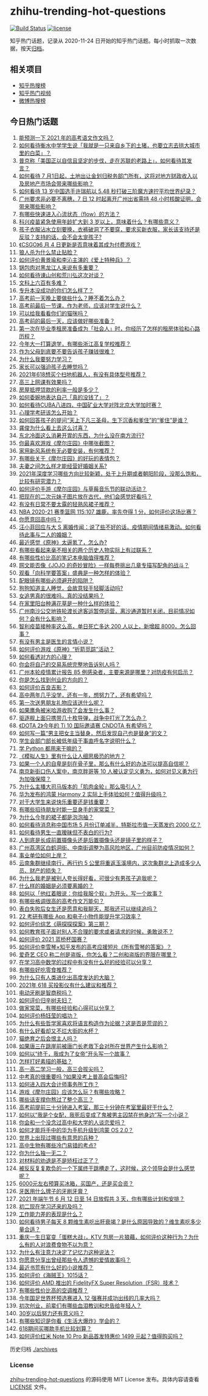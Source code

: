 # zhihu-trending-hot-questions

[![Build Status](https://github.com/justjavac/zhihu-trending-hot-questions/workflows/ci/badge.svg?branch=master)](https://github.com/justjavac/zhihu-trending-hot-questions/actions)
[![license](https://img.shields.io/github/license/justjavac/zhihu-trending-hot-questions)](https://github.com/justjavac/zhihu-trending-hot-questions/blob/master/LICENSE)

知乎热门话题，记录从 2020-11-24 日开始的知乎热门话题。每小时抓取一次数据，按天[归档](./archives)。

## 相关项目

- [知乎热搜榜](https://github.com/justjavac/zhihu-trending-top-search)
- [知乎热门视频](https://github.com/justjavac/zhihu-trending-hot-video)
- [微博热搜榜](https://github.com/justjavac/weibo-trending-hot-search)

## 今日热门话题

<!-- BEGIN -->
<!-- 最后更新时间 Sun Jun 06 2021 17:29:27 GMT+0800 (China Standard Time) -->

1. [能预测一下 2021 年的高考语文作文吗？](https://www.zhihu.com/question/451864903)
2. [如何看待衡水中学学生说「我就是一只来自乡下的土猪，也要立志去拱大城市里的白菜」？](https://www.zhihu.com/question/462345321)
3. [普京称「美国正以自信且坚定的步伐，走在苏联的老路上」，如何看待其发言？](https://www.zhihu.com/question/463282858)
4. [如何看待 7
   月1日起，土地出让金划归税务部门所有，这将对地方财政收入以及房地产市场会带来哪些影响？](https://www.zhihu.com/question/463323805)
5. [如何看待 13 岁中国选手许瑞航以 5.48
   秒打破三阶魔方速拧平均世界纪录？](https://www.zhihu.com/question/463234557)
6. [广州要求非必要不离穗，7 日 12 时起离开广州出省需持 48
   小时核酸证明，会带来哪些影响？](https://www.zhihu.com/question/463430613)
7. [有哪些快速进入心流状态（flow）的方法？](https://www.zhihu.com/question/20992764)
8. [科兴疫苗紧急使用年龄扩大到 3 岁以上，意味着什么？有哪些意义？](https://www.zhihu.com/question/463239638)
9. [孩子衣服沾水立刻要换，衣裤破洞了不要穿，要求买新衣服，家长该支持还是反驳？支持的话，会不会太宠孩子?](https://www.zhihu.com/question/459542600)
10. [《CSGO》6 月 4 日更新是否意味着其成为付费游戏？](https://www.zhihu.com/question/463103636)
11. [狼人杀为什么禁止贴脸？](https://www.zhihu.com/question/462970840)
12. [如何评价黄景瑜和李沁主演的《爱上特种兵》？](https://www.zhihu.com/question/462601125)
13. [锅包肉对黑龙江人来说有多重要？](https://www.zhihu.com/question/462784342)
14. [如何看待谏山创和荒川弘这次对谈？](https://www.zhihu.com/question/463257259)
15. [文科上六百有多难？](https://www.zhihu.com/question/350905229)
16. [专升本没成功的你们怎么样了？](https://www.zhihu.com/question/460210637)
17. [高考前一天晚上要做些什么？睡不着怎么办？](https://www.zhihu.com/question/458722775)
18. [高考前最后一节课，作为老师，应该对学生说什么？](https://www.zhihu.com/question/462695709)
19. [可以给我看看你们的猫咪吗？](https://www.zhihu.com/question/462824843)
20. [高考前的最后一天，应该做好哪些准备？](https://www.zhihu.com/question/463408596)
21. [第一次在毕业季租房准备成为「社会人」时，你经历了怎样的租房体验和心路历程？](https://www.zhihu.com/question/461693068)
22. [今年大一打算退学，有哪些浙江高复学校推荐？](https://www.zhihu.com/question/58522765)
23. [作为父母到底要不要告诉孩子赚钱很难？](https://www.zhihu.com/question/461239979)
24. [为什么我要努力学习？](https://www.zhihu.com/question/462192669)
25. [家长可以强迫孩子去睡觉吗？](https://www.zhihu.com/question/463206973)
26. [2021年618想买个扫地机器人，有没有具体型号推荐？](https://www.zhihu.com/question/397698378)
27. [高三上网课有效果吗？](https://www.zhihu.com/question/309967841)
28. [房屋抵押贷款的利率一般是多少？](https://www.zhihu.com/question/387069469)
29. [如何委婉地表达自己「真的没钱了」？](https://www.zhihu.com/question/462984155)
30. [如何看待CUBA八进四，中国矿业大学对阵北京大学加时赛？](https://www.zhihu.com/question/463306896)
31. [心理学考研该怎么开始？](https://www.zhihu.com/question/455742815)
32. [如何回答孩子的提问“天上下凡三圣母，生下沉香和爹住”的“爹住”是谁？](https://www.zhihu.com/question/462277776)
33. [龚俊为什么看上去这么讨喜？](https://www.zhihu.com/question/456646250)
34. [东北冷面这么消暑开胃的东西，为什么没在南方流行?](https://www.zhihu.com/question/462700732)
35. [你最喜欢游戏《摩尔庄园》中哪张截图？](https://www.zhihu.com/question/462564850)
36. [家用新风系统有无必要安装，有何推荐？](https://www.zhihu.com/question/28529319)
37. [有哪些关于《摩尔庄园》的好玩的表情包？](https://www.zhihu.com/question/462564869)
38. [夫妻之间怎么样才能经营好婚姻关系?](https://www.zhihu.com/question/349031552)
39. [2021年深度学习哪些方向比较新颖，处于上升期或者朝阳阶段，没那么饱和，比较有研究潜力？](https://www.zhihu.com/question/460500204)
40. [如何评价手游《摩尔庄园》与草莓音乐节的联动活动？](https://www.zhihu.com/question/463139385)
41. [把现在的二次元妹子图片放在古代，他们会感觉好看吗？](https://www.zhihu.com/question/462903907)
42. [有没有日常不要太露的轻熟风裙子推荐？](https://www.zhihu.com/question/323077384)
43. [NBA 2020-21 赛季篮网 115:107 雄鹿，率先夺得 1
    分，如何评价这场比赛？](https://www.zhihu.com/question/463395654)
44. [你愿意回高中吗？](https://www.zhihu.com/question/453231661)
45. [汪小菲回应与大 S
    离婚传闻：说了些不好的话，疫情期间情绪易激动。如何看待此事与二人的婚姻？](https://www.zhihu.com/question/463252497)
46. [最近感觉《原神》太逼氪了，怎么办?](https://www.zhihu.com/question/463036805)
47. [有哪些看起来毫不相关的两个历史人物实际上有过联系？](https://www.zhihu.com/question/392281921)
48. [有哪些性价比高的笔记本电脑值得推荐？](https://www.zhihu.com/question/322974536)
49. [网文能否像《JOJO
    的奇妙冒险》一样每卷挑出几章专描写配角的战斗？](https://www.zhihu.com/question/463065863)
50. [观看「向科学要答案」盛典是一种怎样的体验？](https://www.zhihu.com/question/463277854)
51. [配眼镜有哪些必须避开的陷阱？](https://www.zhihu.com/question/20123451)
52. [狗狗知道主人睡觉，会故意轻手轻脚活动吗?](https://www.zhihu.com/question/350491086)
53. [女追男真的很难吗，真的没结果吗？](https://www.zhihu.com/question/457364395)
54. [在家里阳台种满花草是一种什么样的体验？](https://www.zhihu.com/question/461296029)
55. [广州南沙公交地铁轮渡长途客运暂停运营，离沙通道暂时关闭，目前情况如何？会有什么影响？](https://www.zhihu.com/question/463278387)
56. [智利疫苗接种率这么高，单日死亡多达 200 人以上，新增超
    8000，怎么回事？](https://www.zhihu.com/question/463115629)
57. [有没有男主是医生的言情小说？](https://www.zhihu.com/question/370530816)
58. [如何评价游戏《原神》“折箭觅踪”活动？](https://www.zhihu.com/question/461653474)
59. [如何看透对方的心理？](https://www.zhihu.com/question/455593731)
60. [你会将自己的交易系统完整地告诉别人吗？](https://www.zhihu.com/question/462350634)
61. [广州本轮疫情累计报告 85
    例感染者，主要来源是哪里？对防疫有何启示？](https://www.zhihu.com/question/463254288)
62. [你是怎么找到创业的方向的？](https://www.zhihu.com/question/25857988)
63. [如何评价吉良吉影？](https://www.zhihu.com/question/23771796)
64. [高中两年几乎没学，还有一年，想努力了，还有希望吗？](https://www.zhihu.com/question/462084525)
65. [第一次送男朋友礼物应该送什么呢？](https://www.zhihu.com/question/320207842)
66. [如果鹰角被米哈游收购了会发生什么事？](https://www.zhihu.com/question/462537017)
67. [驱逐舰上面只携带几十枚导弹，战争中打光了怎么办？](https://www.zhihu.com/question/39027069)
68. [《DOTA 2》今年的 Ti 10 国际邀请赛 CNDOTA
    有希望吗？](https://www.zhihu.com/question/459216552)
69. [如何写一篇“男主把女主当替身，然后发现自己也是替身”的文？](https://www.zhihu.com/question/437395484)
70. [学生会部门部长被低年级干事直呼名字说明什么？](https://www.zhihu.com/question/21999602)
71. [学 Python 都用来干嘛的？](https://www.zhihu.com/question/34098079)
72. [《模拟人生》里有什么让人细思极恐的地方？](https://www.zhihu.com/question/264106033)
73. [如果一个人的自卑是刻在骨子里，那么有什么好的办法可以提高自信呢？](https://www.zhihu.com/question/461396765)
74. [南京新街口伤人案中，南京胖哥等 10
    人被认定见义勇为，如何对见义勇为行为加强保障？](https://www.zhihu.com/question/462770395)
75. [为什么主播大司马版本的「肌肉金轮」那么吸引人？](https://www.zhihu.com/question/461688762)
76. [华为发布的鸿蒙 Harmony 2
    实际上手体验如何？值得升级吗？](https://www.zhihu.com/question/458633364)
77. [对于大学生来说快乐重要还是钱重要？](https://www.zhihu.com/question/457081209)
78. [有哪些招待朋友时能一显身手的家常菜？](https://www.zhihu.com/question/28037354)
79. [为什么今年的裙子都是泡泡袖？](https://www.zhihu.com/question/397465205)
80. [如何看待消息称中国市场 5 月份订单减半，特斯拉市值一天蒸发约 2000
    亿？](https://www.zhihu.com/question/463066556)
81. [如何看待男生一直暧昧但不表白的行为?](https://www.zhihu.com/question/314211216)
82. [人到底是长成前置摄像头还是后置摄像头还是镜子里的样子？](https://www.zhihu.com/question/66063294)
83. [广州荔湾区白鹤洞街、中南街调整为高风险地区，广州目前防疫情况如何？](https://www.zhihu.com/question/462683954)
84. [事业单位如何上岸？](https://www.zhihu.com/question/345511835)
85. [云南象群继续南行，再行约 5
    公里将重返玉溪境内，这次象群北上造成多少人员、财产的损失？](https://www.zhihu.com/question/463102060)
86. [为什么我老是被别人夸长得好看，可很少有男孩子追我呢？](https://www.zhihu.com/question/319027663)
87. [什么样的婚姻是必须要离婚的？](https://www.zhihu.com/question/320021757)
88. [如何以「他红着眼说：你给我服个软」为开头，写一个故事？](https://www.zhihu.com/question/460697101)
89. [有哪些格调很高的高考作文万能句？](https://www.zhihu.com/question/265353821)
90. [表白失败后女生还是愿意和我聊天，那我还可以继续追吗？](https://www.zhihu.com/question/367730793)
91. [22 考研有哪些 App 和电子小物件能提升学习效率？](https://www.zhihu.com/question/462935512)
92. [如何评价综艺《萌探探探案》第三期？](https://www.zhihu.com/question/462341726)
93. [如何教育孩子面对别人不合理的要求或者请求的时候，勇敢说不？](https://www.zhihu.com/question/460662042)
94. [如何评价 2021 蓝桥杯国赛？](https://www.zhihu.com/question/463261567)
95. [如何评价李雪琴×知乎发布的高考应援短片《所有雪琴的答案》？](https://www.zhihu.com/question/463097533)
96. [爱奇艺 CEO 称二创是盗版，你怎么看？二创和盗版的界限在哪里？](https://www.zhihu.com/question/463058796)
97. [在学习高中数学的过程中有没有什么好的经验可以分享？](https://www.zhihu.com/question/24681105)
98. [有哪些好吃零食推荐？](https://www.zhihu.com/question/453646089)
99. [为什么只有人类进化出高度发达的大脑？](https://www.zhihu.com/question/20323967)
100. [2021年 618 买投影仪有什么建议和推荐？](https://www.zhihu.com/question/458826447)
101. [电动牙刷是智商税吗？](https://www.zhihu.com/question/60799591)
102. [如何评价归辛树夫妇？](https://www.zhihu.com/question/296356537)
103. [做家常菜，有哪些经验和心得可以分享？](https://www.zhihu.com/question/19760437)
104. [如何评价杨钰莹的唱功？](https://www.zhihu.com/question/23503608)
105. [为什么有些哲学家喜欢将语言构造作为论据？这是否是荒谬的？](https://www.zhihu.com/question/456701631)
106. [有什么好看却又不烂大街的水杯？](https://www.zhihu.com/question/65459802)
107. [猫绝育之后会恨主人吗？](https://www.zhihu.com/question/420799616)
108. [如果唐三在跳崖前被唐门长老救下会对所在世界产生什么影响？](https://www.zhihu.com/question/461272805)
109. [如何以“终于，我成为了女帝”开头写一个故事？](https://www.zhihu.com/question/405355755)
110. [怎样打好素描的基础？](https://www.zhihu.com/question/26444779)
111. [高一高二学习一般，高三会拔尖吗？](https://www.zhihu.com/question/461416493)
112. [中考真的很重要吗 ?如果没考上普高会后悔吗?](https://www.zhihu.com/question/461082126)
113. [如何进入四大会计师事务所工作？](https://www.zhihu.com/question/310191544)
114. [游戏《摩尔庄园》应该怎么玩？有哪些攻略？](https://www.zhihu.com/question/371309327)
115. [哪些话支撑你熬过了整个高三？](https://www.zhihu.com/question/398139905)
116. [高考前提前三十分钟进入考室，那三十分钟在考室里最好干什么？](https://www.zhihu.com/question/438598661)
117. [如何以“我是个女配，我死后变成了鬼被男主囚禁在他身边”写一个小说？](https://www.zhihu.com/question/448069836)
118. [你会和一个没念过高中和大学的人谈恋爱吗？](https://www.zhihu.com/question/462293257)
119. [如何才能将手中的华为手机升级到鸿蒙 OS 2.0？](https://www.zhihu.com/question/436295623)
120. [世界上出现过哪些有意思的兵种？](https://www.zhihu.com/question/419256945)
121. [高中生物有哪些冷门易错的考点?](https://www.zhihu.com/question/447559813)
122. [你为什么独一无二？](https://www.zhihu.com/question/463105888)
123. [对材料的劝退是不是矫枉过正了？](https://www.zhihu.com/question/462787240)
124. [被反反复复欺负的一个下属终于跳槽走了，这时候，这个领导会是什么感觉呢？](https://www.zhihu.com/question/419717401)
125. [6000元左右预算买冰箱，买国产，还是买合资？](https://www.zhihu.com/question/427992113)
126. [牙医用什么牌子的牙刷牙膏？](https://www.zhihu.com/question/21064394)
127. [2021 年端午节 6 月 12 日至 14 日放假共 3
     天，你有哪些计划和安排？](https://www.zhihu.com/question/461518659)
128. [初二现在学习还来的及吗？](https://www.zhihu.com/question/460694660)
129. [工作能力差的表现是什么？](https://www.zhihu.com/question/272082217)
130. [如何看待男子每天 8
     颗维生素吃出肝衰竭？是什么原因导致的？维生素吃多少量合适？](https://www.zhihu.com/question/463004931)
131. [重庆一生日宴变「蛋糕大战」，KTV
     包房一片狼藉，如何评价这种行为？为什么有的人对浪费食物不以为意？](https://www.zhihu.com/question/463080691)
132. [为什么有注意力决定了记忆力这种说法？](https://www.zhihu.com/question/453067685)
133. [你愿意分享出曾经那些令人遗憾的爱情故事吗？](https://www.zhihu.com/question/461039473)
134. [最近书荒有什么好的小说推荐？](https://www.zhihu.com/question/454175132)
135. [如何评价《海贼王》1015话？](https://www.zhihu.com/question/463011991)
136. [如何评价 AMD 推出的 FidelityFX Super
     Resolution（FSR）技术？](https://www.zhihu.com/question/462609402)
137. [有哪些性价比高的空调推荐？](https://www.zhihu.com/question/393218413)
138. [今年国足世界杯预选赛进入 12 强赛并成功出线的几率大吗？](https://www.zhihu.com/question/458794320)
139. [初次创业，前辈们有哪些血泪教训和忠告给年轻人？](https://www.zhihu.com/question/456798060)
140. [30岁以后努力还有意义吗？](https://www.zhihu.com/question/461708777)
141. [有哪些知识是你看《生活大爆炸》学会的？](https://www.zhihu.com/question/321167011)
142. [618期间买哪款手机比较划算？](https://www.zhihu.com/question/463120125)
143. [如何评价红米 Note 10 Pro 新品首发特惠价 1499
     元起？值得购买吗？](https://www.zhihu.com/question/461503607)

<!-- END -->

历史归档 [./archives](./archives)

### License

[zhihu-trending-hot-questions](https://github.com/justjavac/zhihu-trending-hot-questions)
的源码使用 MIT License 发布。具体内容请查看 [LICENSE](./LICENSE) 文件。
